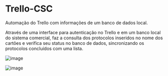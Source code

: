 # Trello-CSC
Automação do Trello com informações de um banco de dados local.

Através de uma interface para autenticação no Trello e em um banco local do sistema comercial, faz a consulta dos protocolos inseridos no nome dos cartões e verifica seu status no banco de dados, sincronizando os protocolos concluídos com uma lista.

![image](https://user-images.githubusercontent.com/76414601/165390880-c3983e2c-eb43-4652-967d-ab91f7c48d20.png)

![image](https://user-images.githubusercontent.com/76414601/165391115-34542fa1-8329-40d8-807b-1e37764ebbf3.png)
